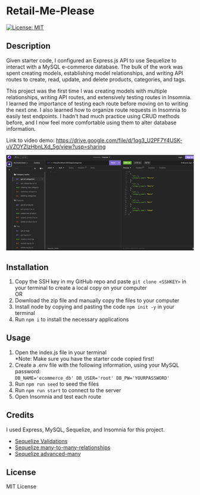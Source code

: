 # Retail-Me-Please

[![License: MIT](https://img.shields.io/badge/License-MIT-yellow.svg)](https://opensource.org/licenses/MIT)

## Description
Given starter code, I configured an Express.js API to use Sequelize to interact with a MySQL e-commerce database. The bulk of the work was spent creating models, establishing model relationships, and writing API routes to create, read, update, and delete products, categories, and tags.

This project was the first time I was creating models with multiple relationships, writing API routes, and extensively testing routes in Insomnia. I learned the importance of testing each route before moving on to writing the next one. I also learned how to organize route requests in Insomnia to easily test endpoints. I hadn't had much practice using CRUD methods before, and I now feel more comfortable using them to alter database information. 

Link to video demo: https://drive.google.com/file/d/1qg3_U2PF7Y4USK-uVZOYZlzHbnLXd_5g/view?usp=sharing

![Preview image](./assets/preview.png)

## Installation
1. Copy the SSH key in my GitHub repo and paste `git clone <SSHKEY>` in your terminal to create a local copy on your computer\
OR
2. Download the zip file and manually copy the files to your computer
3. Install node by copying and pasting the code `npm init -y` in your terminal
4. Run `npm i` to install the necessary applications 

## Usage
1. Open the index.js file in your terminal\
*Note: Make sure you have the starter code copied first!
2. Create a .env file with the following information, using your MySQL password:\
`DB_NAME='ecommerce_db'
DB_USER='root'
DB_PW='YOURPASSWORD'`
3. Run `npm run seed` to seed the files
4. Run `npm run start` to connect to the server
5. Open Insomnia and test each route 

## Credits 
I used Express, MySQL, Sequelize, and Insomnia for this project.

- [Sequelize Validations](https://sequelize.org/docs/v6/core-concepts/validations-and-constraints/)
- [Sequelize many-to-many-relationships](https://sequelize.org/docs/v6/core-concepts/assocs/#many-to-many-relationships)
- [Sequelize advanced-many](https://sequelize.org/docs/v6/advanced-association-concepts/advanced-many-to-many/)

## License
MIT License
